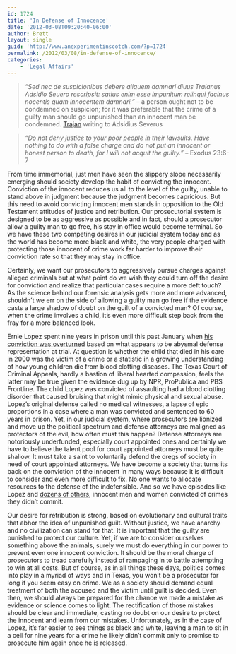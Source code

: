 ```yaml
---
id: 1724
title: 'In Defense of Innocence'
date: '2012-03-08T09:20:40-06:00'
author: Brett
layout: single
guid: 'http://www.anexperimentinscotch.com/?p=1724'
permalink: /2012/03/08/in-defense-of-innocence/
categories:
    - 'Legal Affairs'
---
```


> *“Sed nec de suspicionibus debere aliquem damnari diuus Traianus Adsidio Seuero rescripsit: satius enim esse impunitum relinqui facinus nocentis quam innocentem damnari.”* – a person ought not to be condemned on suspicion; for it was preferable that the crime of a guilty man should go unpunished than an innocent man be condemned. [Trajan](http://en.wikipedia.org/wiki/Trajan) writing to Adsidius Severus

> *“Do not deny justice to your poor people in their lawsuits. Have nothing to do with a false charge and do not put an innocent or honest person to death, for I will not acquit the guilty.”* – Exodus 23:6-7

From time immemorial, just men have seen the slippery slope necessarily emerging should society develop the habit of convicting the innocent. Conviction of the innocent reduces us all to the level of the guilty, unable to stand above in judgment because the judgment becomes capricious. But this need to avoid convicting innocent men stands in opposition to the Old Testament attitudes of justice and retribution. Our prosecutorial system is designed to be as aggressive as possible and in fact, should a prosecutor allow a guilty man to go free, his stay in office would become terminal. So we have these two competing desires in our judicial system today and as the world has become more black and white, the very people charged with protecting those innocent of crime work far harder to improve their conviction rate so that they may stay in office.

Certainly, we want our prosecutors to aggressively pursue charges against alleged criminals but at what point do we wish they could turn off the desire for conviction and realize that particular cases require a more deft touch? As the science behind our forensic analysis gets more and more advanced, shouldn’t we err on the side of allowing a guilty man go free if the evidence casts a large shadow of doubt on the guilt of a convicted man? Of course, when the crime involves a child, it’s even more difficult step back from the fray for a more balanced look.

Ernie Lopez spent nine years in prison until this past January when [his conviction was overturned](http://www.npr.org/2012/03/05/147969316/free-but-not-cleared-ernie-lopez-comes-home) based on what appears to be abysmal defense representation at trial. At question is whether the child that died in his care in 2000 was the victim of a crime or a statistic in a growing understanding of how young children die from blood clotting diseases. The Texas Court of Criminal Appeals, hardly a bastion of liberal hearted compassion, feels the latter may be true given the evidence dug up by NPR, ProPublica and PBS Frontline. The child Lopez was convicted of assaulting had a blood clotting disorder that caused bruising that might mimic physical and sexual abuse. Lopez’s original defense called no medical witnesses, a lapse of epic proportions in a case where a man was convicted and sentenced to 60 years in prison. Yet, in our judicial system, where prosecutors are lionized and move up the political spectrum and defense attorneys are maligned as protectors of the evil, how often must this happen? Defense attorneys are notoriously underfunded, especially court appointed ones and certainly we have to believe the talent pool for court appointed attorneys must be quite shallow. It must take a saint to voluntarily defend the dregs of society in need of court appointed attorneys. We have become a society that turns its back on the conviction of the innocent in many ways because it is difficult to consider and even more difficult to fix. No one wants to allocate resources to the defense of the indefensible. And so we have episodes like Lopez and [dozens of others](< http://www.propublica.org/special/the-child-cases>), innocent men and women convicted of crimes they didn’t commit.

Our desire for retribution is strong, based on evolutionary and cultural traits that abhor the idea of unpunished guilt. Without justice, we have anarchy and no civilization can stand for that. It is important that the guilty are punished to protect our culture. Yet, if we are to consider ourselves something above the animals, surely we must do everything in our power to prevent even one innocent conviction. It should be the moral charge of prosecutors to tread carefully instead of rampaging in to battle attempting to win at all costs. But of course, as in all things these days, politics comes into play in a myriad of ways and in Texas, you won’t be a prosecutor for long if you seem easy on crime. We as a society should demand equal treatment of both the accused and the victim until guilt is decided. Even then, we should always be prepared for the chance we made a mistake as evidence or science comes to light. The rectification of those mistakes should be clear and immediate, casting no doubt on our desire to protect the innocent and learn from our mistakes. Unfortunately, as in the case of Lopez, it’s far easier to see things as black and white, leaving a man to sit in a cell for nine years for a crime he likely didn’t commit only to promise to prosecute him again once he is released.